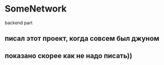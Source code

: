 # SomeNetwork
backend part

## писал этот проект, когда совсем был джуном
## показано скорее как не надо писать))

